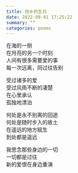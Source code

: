 ```yaml
---
title: 他乡的生日
date: 2022-08-01 17:25:22
summary: ""
categories: poems
---
```


在海的一侧\
在月亮的另一个时刻\
人间有很多需要爱的事\
每一次远离，同过往告别

受过诸多的爱\
受过风雨不断的凄楚\
在心里承认\
孤独地漂泊

何处是永不别离的回途\
何处是随时步入的故土\
在遥远的地方赋生\
到处都是遥远

我思念那些身边的一切\
一切都是过往\
新的爱恨在身边重演
